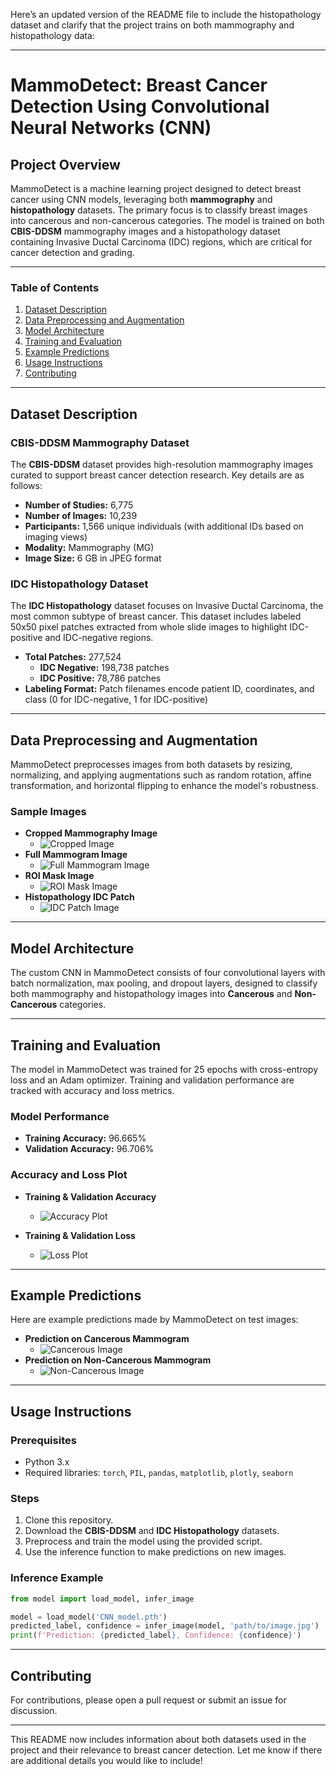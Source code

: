 Here’s an updated version of the README file to include the histopathology dataset and clarify that the project trains on both mammography and histopathology data:

---

# MammoDetect: Breast Cancer Detection Using Convolutional Neural Networks (CNN)

## Project Overview

MammoDetect is a machine learning project designed to detect breast cancer using CNN models, leveraging both **mammography** and **histopathology** datasets. The primary focus is to classify breast images into cancerous and non-cancerous categories. The model is trained on both **CBIS-DDSM** mammography images and a histopathology dataset containing Invasive Ductal Carcinoma (IDC) regions, which are critical for cancer detection and grading.

---

### Table of Contents

1. [Dataset Description](#dataset-description)
2. [Data Preprocessing and Augmentation](#data-preprocessing-and-augmentation)
3. [Model Architecture](#model-architecture)
4. [Training and Evaluation](#training-and-evaluation)
5. [Example Predictions](#example-predictions)
6. [Usage Instructions](#usage-instructions)
7. [Contributing](#contributing)

---

## Dataset Description

### CBIS-DDSM Mammography Dataset

The **CBIS-DDSM** dataset provides high-resolution mammography images curated to support breast cancer detection research. Key details are as follows:

- **Number of Studies:** 6,775
- **Number of Images:** 10,239
- **Participants:** 1,566 unique individuals (with additional IDs based on imaging views)
- **Modality:** Mammography (MG)
- **Image Size:** 6 GB in JPEG format

### IDC Histopathology Dataset

The **IDC Histopathology** dataset focuses on Invasive Ductal Carcinoma, the most common subtype of breast cancer. This dataset includes labeled 50x50 pixel patches extracted from whole slide images to highlight IDC-positive and IDC-negative regions. 

- **Total Patches:** 277,524
  - **IDC Negative:** 198,738 patches
  - **IDC Positive:** 78,786 patches
- **Labeling Format:** Patch filenames encode patient ID, coordinates, and class (0 for IDC-negative, 1 for IDC-positive)

---

## Data Preprocessing and Augmentation

MammoDetect preprocesses images from both datasets by resizing, normalizing, and applying augmentations such as random rotation, affine transformation, and horizontal flipping to enhance the model's robustness.

### Sample Images

- **Cropped Mammography Image**
  - ![Cropped Image](images/sample_cropped.png)
- **Full Mammogram Image**
  - ![Full Mammogram Image](images/sample_full_mammogram.png)
- **ROI Mask Image**
  - ![ROI Mask Image](images/sample_roi_mask.png)
- **Histopathology IDC Patch**
  - ![IDC Patch Image](images/histo.png)

---

## Model Architecture

The custom CNN in MammoDetect consists of four convolutional layers with batch normalization, max pooling, and dropout layers, designed to classify both mammography and histopathology images into **Cancerous** and **Non-Cancerous** categories.

---

## Training and Evaluation

The model in MammoDetect was trained for 25 epochs with cross-entropy loss and an Adam optimizer. Training and validation performance are tracked with accuracy and loss metrics.

### Model Performance

- **Training Accuracy:** 96.665%
- **Validation Accuracy:** 96.706%

### Accuracy and Loss Plot

- **Training & Validation Accuracy**
  - ![Accuracy Plot](images/accuracy_plot.png)
  
- **Training & Validation Loss**
  - ![Loss Plot](images/loss_plot.png)

---

## Example Predictions

Here are example predictions made by MammoDetect on test images:

- **Prediction on Cancerous Mammogram**
  - ![Cancerous Image](images/can.png)
- **Prediction on Non-Cancerous Mammogram**
  - ![Non-Cancerous Image](images/non-can.png)

---

## Usage Instructions

### Prerequisites

- Python 3.x
- Required libraries: `torch`, `PIL`, `pandas`, `matplotlib`, `plotly`, `seaborn`

### Steps

1. Clone this repository.
2. Download the **CBIS-DDSM** and **IDC Histopathology** datasets.
3. Preprocess and train the model using the provided script.
4. Use the inference function to make predictions on new images.

### Inference Example

```python
from model import load_model, infer_image

model = load_model('CNN_model.pth')
predicted_label, confidence = infer_image(model, 'path/to/image.jpg')
print(f'Prediction: {predicted_label}, Confidence: {confidence}')
```

---

## Contributing

For contributions, please open a pull request or submit an issue for discussion.

---

This README now includes information about both datasets used in the project and their relevance to breast cancer detection. Let me know if there are additional details you would like to include!